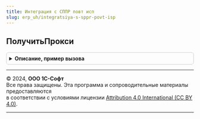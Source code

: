 ```yaml
---
title: Интеграция с СППР повт исп
slug: erp_uh/integratsiya-s-sppr-povt-isp
---
```



## ПолучитьПрокси
<details style="margin: 1em 0; padding: 0.5em; border: 1px solid #ccc; border-radius: 6px;">

<summary style="font-weight: bold; cursor: pointer;">Описание, пример вызова</summary>

```bsl

// Создает прокси веб-сервиса СППР. В случае ошибки при создании вызывается исключение.
//
// Возвращаемое значение:
//	WSПрокси - Прокси веб-сервиса
//
Функция ПолучитьПрокси() Экспорт
```

Пример вызова
```bsl
Результат = ИнтеграцияССППРПовтИсп.ПолучитьПрокси() 
```
</details>

---

© 2024, **ООО 1С-Софт**  
Все права защищены. Эта программа и сопроводительные материалы предоставляются  
в соответствии с условиями лицензии [Attribution 4.0 International (CC BY 4.0)](https://creativecommons.org/licenses/by/4.0/legalcode).

---
